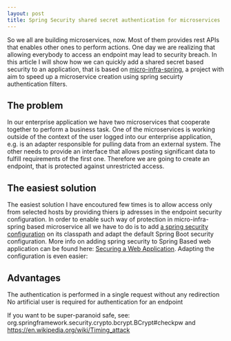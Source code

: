 ```yaml
---
layout: post
title: Spring Security shared secret authentication for microservices 
---
```


So we all are building microservices, now. Most of them provides rest APIs that enables other ones to perform actions. One day we are realizing that allowing everybody to access an endpoint may lead to security breach. In this article I will show how we can quickly add a shared secret based security to an application, that is based on [micro-infra-spring](https://github.com/4finance/micro-infra-spring "micro infra spring"), a project with aim to speed up a microservice creation using spring secuirty authentication filters.        

## The problem

In our enterprise application we have two microservices that cooperate together to perform a business task. One of the microservices is working outside of the context of the user logged into our enterprise application, e.g. is an adapter responsible for pulling data from an external system. The other needs to provide an interface that allows posting significant data to fulfill requirements of the first one. Therefore we are going to create an endpoint, that is protected against unrestricted access. 

## The easiest solution
The easiest solution I have encoutured few times is to allow access only from selected hosts by providing thiers ip adresses in the endpoint security configuration. In order to enable such way of protection in micro-infra-spring based microservice all we have to do is to add [a spring security configuration](http://mvnrepository.com/artifact/org.springframework.security/spring-security-config/4.0.2.RELEASE) on its classpath and adapt the default Spring Boot security configuration. More info on adding spring security to Spring Based web application can be found here: [Securing a Web Application](https://spring.io/guides/gs/securing-web/ "Securing a Web Application"). Adapting the configuration is even easier:

## Advantages
The authentication is performed in a single request without any redirection
No artificial user is required for authentication for an endpoint

If you want to be super-paranoid safe, see: org.springframework.security.crypto.bcrypt.BCrypt#checkpw and https://en.wikipedia.org/wiki/Timing_attack
